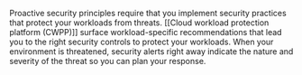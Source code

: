 Proactive security principles require that you implement security practices that protect your workloads from threats. [[Cloud workload protection platform (CWPP)]] surface workload-specific recommendations that lead you to the right security controls to protect your workloads. When your environment is threatened, security alerts right away indicate the nature and severity of the threat so you can plan your response.